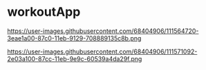 # workoutApp 

https://user-images.githubusercontent.com/68404906/111564720-3eae1a00-87c0-11eb-9129-708889135c8b.png

https://user-images.githubusercontent.com/68404906/111571092-2e03a100-87cc-11eb-9e9c-60539a4da29f.png
